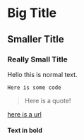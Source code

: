 # Big Title
## Smaller Title
### Really Small Title

Hello this is normal text.

`Here is some code`

> Here is a quote!

[here is a url](www.google.com)

#### Text in bold
